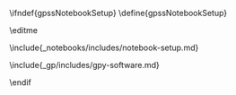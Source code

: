 \ifndef{gpssNotebookSetup}
\define{gpssNotebookSetup}

\editme

\include{_notebooks/includes/notebook-setup.md}

\include{_gp/includes/gpy-software.md}

\endif
